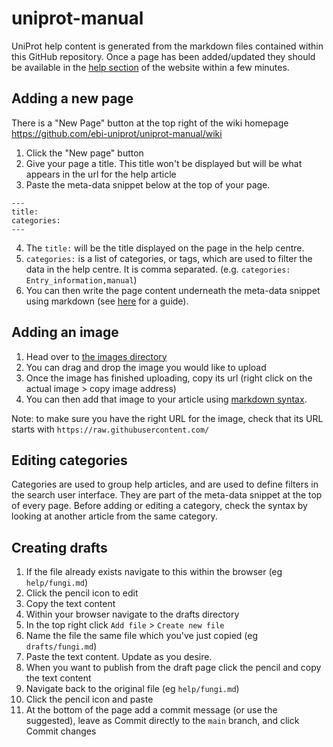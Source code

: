 # uniprot-manual

UniProt help content is generated from the markdown files contained within this GitHub repository. Once a page has been added/updated they should be available in the [help section](https://www.uniprot.org/help) of the website within a few minutes.

## Adding a new page

There is a "New Page" button at the top right of the wiki homepage https://github.com/ebi-uniprot/uniprot-manual/wiki

1. Click the "New page" button
2. Give your page a title. This title won't be displayed but will be what appears in the url for the help article
3. Paste the meta-data snippet below at the top of your page.

```
---
title:
categories:
---
```

4. The `title:` will be the title displayed on the page in the help centre.
5. `categories:` is a list of categories, or tags, which are used to filter the data in the help centre. It is comma separated. (e.g. `categories: Entry_information,manual`)
6. You can then write the page content underneath the meta-data snippet using markdown (see [here](https://guides.github.com/features/mastering-markdown/) for a guide).

## Adding an image

1. Head over to [the images directory](https://github.com/ebi-uniprot/uniprot-manual/tree/main/images)
2. You can drag and drop the image you would like to upload
3. Once the image has finished uploading, copy its url (right click on the actual image > copy image address)
4. You can then add that image to your article using [markdown syntax](https://guides.github.com/features/mastering-markdown/).

Note: to make sure you have the right URL for the image, check that its URL starts with `https://raw.githubusercontent.com/`

## Editing categories

Categories are used to group help articles, and are used to define filters in the search user interface. They are part of the meta-data snippet at the top of every page. Before adding or editing a category, check the syntax by looking at another article from the same category.

## Creating drafts

1.  If the file already exists navigate to this within the browser (eg `help/fungi.md`)
2.  Click the pencil icon to edit
3.  Copy the text content
4.  Within your browser navigate to the drafts directory
5.  In the top right click `Add file` > `Create new file`
6.  Name the file the same file which you've just copied (eg `drafts/fungi.md`)
7.  Paste the text content. Update as you desire.
8.  When you want to publish from the draft page click the pencil and copy the text content
9.  Navigate back to the original file (eg `help/fungi.md`)
10. Click the pencil icon and paste
11. At the bottom of the page add a commit message (or use the suggested), leave as Commit directly to the `main` branch, and click Commit changes
